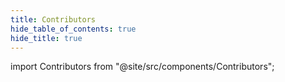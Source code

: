 ```yaml
---
title: Contributors
hide_table_of_contents: true
hide_title: true
---
```


import Contributors from "@site/src/components/Contributors";

<Contributors />
